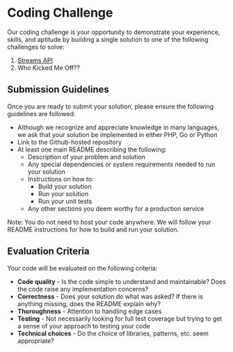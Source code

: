 # Coding Challenge
Our coding challenge is your opportunity to demonstrate your experience, skills, and aptitude by building a single solution to one of the following challenges to solve:
1. [Streams API](https://github.com/discovery-digital/svc-codingchallenge/blob/master/streams_api.md)
2. Who Kicked Me Off??

## Submission Guidelines
Once you are ready to submit your solution, please ensure the following guidelines are followed:
- Although we recognize and appreciate knowledge in many languages, we ask that your solution be implemented in either PHP, Go or Python
- Link to the Github-hosted repository
- At least one main README describing the following:
  - Description of your problem and solution
  - Any special dependencies or system requirements needed to run your solution
  - Instructions on how to:
    - Build your solution
    - Run your solution
    - Run your unit tests
  - Any other sections you deem worthy for a production service

Note: You do not need to host your code anywhere. We will follow your README instructions for how to build and run your solution.

## Evaluation Criteria
Your code will be evaluated on the following criteria:
- **Code quality** - Is the code simple to understand and maintainable? Does the code raise any implementation concerns?
- **Correctness** - Does your solution do what was asked? If there is anything missing, does the README explain why?
- **Thoroughness** - Attention to handling edge cases
- **Testing** - Not necessarily looking for full test coverage but trying to get a sense of your approach to testing your code 
- **Technical choices** - Do the choice of libraries, patterns, etc. seem appropriate?
